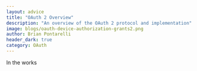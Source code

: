 ```yaml
---
layout: advice
title: "OAuth 2 Overview"
description: "An overview of the OAuth 2 protocol and implementation"
image: blogs/oauth-device-authorization-grants2.png
author: Brian Pontarelli
header_dark: true
category: OAuth
---
```


In the works
